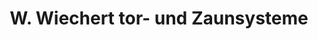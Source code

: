 ---
title: "W. Wiechert tor- und Zaunsysteme"
url: /essen/w-wiechert-tor-und-zaunsysteme/
shop: Eisenwaren
---
